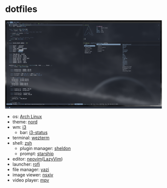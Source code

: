 # dotfiles

![image](./misc/img/20240610205751.png)

- os: [Arch Linux](https://bbs.archlinux.org/)
- theme: [nord](https://github.com/nordtheme/nord)
- wm: [i3](https://github.com/i3/i3)
  - bar: [i3-status](https://github.com/i3/i3status)
- terminal: [wezterm](https://github.com/wez/wezterm)
- shell: [zsh](https://github.com/zsh-users/zsh)
  - plugin manager: [sheldon](https://github.com/rossmacarthur/sheldon)
  - prompt: [starship](https://github.com/starship/starship)
- editor: [neovim](https://github.com/neovim/neovim)([LazyVim](https://github.com/LazyVim/LazyVim))
- launcher: [rofi](https://github.com/davatorium/rofi)
- file manager: [yazi](https://github.com/sxyazi/yazi)
- image viewer: [nsxiv](https://codeberg.org/nsxiv/nsxiv)
- video player: [mpv](https://github.com/mpv-player/mpv)
